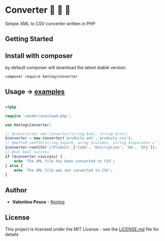# Converter :page_facing_up: :arrows_counterclockwise: :page_with_curl:
Simple XML to CSV converter written in PHP 

## Getting Started

## Install with composer
by default composer will download the latest stable version.
```
composer require kenlog/converter
```

## Usage -> [examples](examples)
```php

<?php 

require 'vendor/autoload.php';

use Kenlog\Converter;

// @constructor new Converter(string $xml, string $csv);
$converter = new Converter('products.xml','products.csv');
// @method setCSV(string $xpath, array $columns, string $separator = ',', int $skipLines = 0);
$converter->setCSV('//Product',['Code', 'Description', 'Um', 'Qty']);
// @var bool success
if ($converter->success) {
    echo 'The XML file has been converted to CSV';
} else {
    echo 'The XML file was not converted to CSV';
}

```

## Author

* **Valentino Pesce** - [Kenlog](https://github.com/kenlog)

## License

This project is licensed under the MIT License - see the [LICENSE.md](LICENSE) file for details
